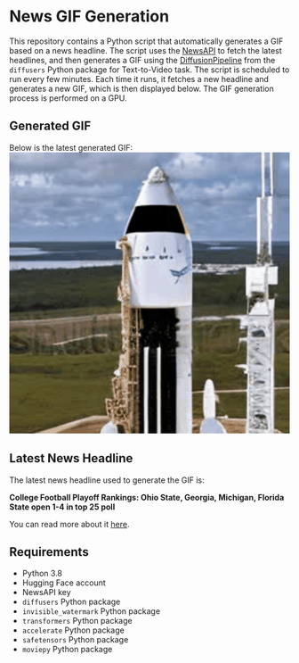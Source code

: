 # News GIF Generation
This repository contains a Python script that automatically generates a GIF based on a news headline. The script uses the [NewsAPI](https://newsapi.org/) to fetch the latest headlines, and then generates a GIF using the [DiffusionPipeline](https://github.com/huggingface/diffusers) from the `diffusers` Python package for Text-to-Video task.
The script is scheduled to run every few minutes. Each time it runs, it fetches a new headline and generates a new GIF, which is then displayed below. The GIF generation process is performed on a GPU.

## Generated GIF
Below is the latest generated GIF:
![Generated GIF](output.gif?raw=true&v=1698912619)

## Latest News Headline
The latest news headline used to generate the GIF is:

**College Football Playoff Rankings: Ohio State, Georgia, Michigan, Florida State open 1-4 in top 25 poll**

You can read more about it [here](https://www.cbssports.com/college-football/news/college-football-playoff-rankings-ohio-state-georgia-michigan-florida-state-open-1-4-in-top-25-poll/).

## Requirements
- Python 3.8
- Hugging Face account
- NewsAPI key
- `diffusers` Python package
- `invisible_watermark` Python package
- `transformers` Python package
- `accelerate` Python package
- `safetensors` Python package
- `moviepy` Python package
